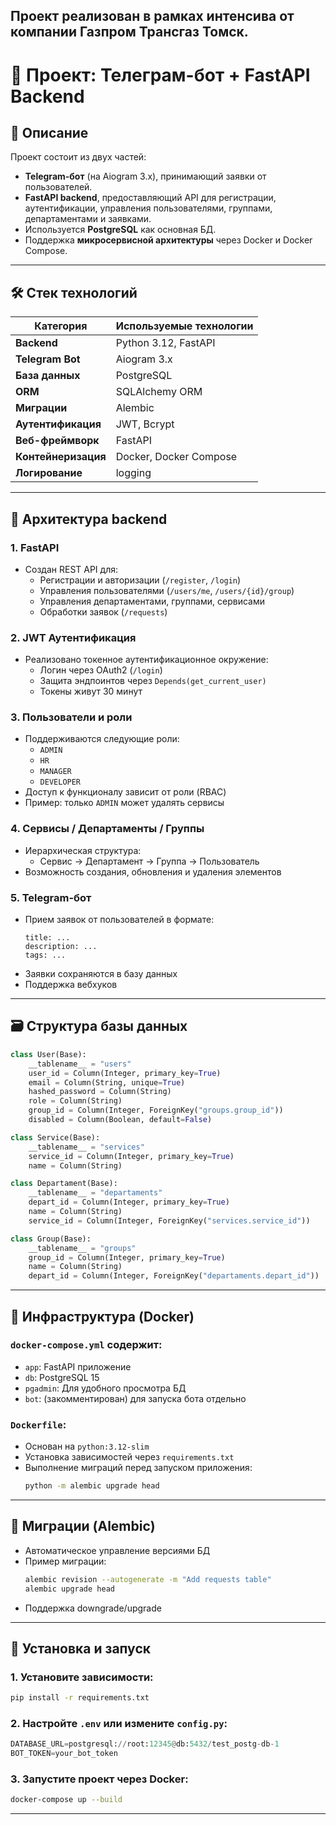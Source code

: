 Проект реализован в рамках интенсива от компании Газпром Трансгаз Томск.
---

# 🧩 Проект: Телеграм-бот + FastAPI Backend

## 📌 Описание
Проект состоит из двух частей:
- **Telegram-бот** (на Aiogram 3.x), принимающий заявки от пользователей.
- **FastAPI backend**, предоставляющий API для регистрации, аутентификации, управления пользователями, группами, департаментами и заявками.
- Используется **PostgreSQL** как основная БД.
- Поддержка **микросервисной архитектуры** через Docker и Docker Compose.

---

## 🛠 Стек технологий

| Категория       | Используемые технологии |
|----------------|-------------------------|
| **Backend**     | Python 3.12, FastAPI    |
| **Telegram Bot**| Aiogram 3.x             |
| **База данных** | PostgreSQL              |
| **ORM**         | SQLAlchemy ORM          |
| **Миграции**    | Alembic                 |
| **Аутентификация** | JWT, Bcrypt           |
| **Веб-фреймворк** | FastAPI                |
| **Контейнеризация** | Docker, Docker Compose |
| **Логирование** | logging                 |

---

## 🧠 Архитектура backend

### 1. **FastAPI**
- Создан REST API для:
  - Регистрации и авторизации (`/register`, `/login`)
  - Управления пользователями (`/users/me`, `/users/{id}/group`)
  - Управления департаментами, группами, сервисами
  - Обработки заявок (`/requests`)

### 2. **JWT Аутентификация**
- Реализовано токенное аутентификационное окружение:
  - Логин через OAuth2 (`/login`)
  - Защита эндпоинтов через `Depends(get_current_user)`
  - Токены живут 30 минут

### 3. **Пользователи и роли**
- Поддерживаются следующие роли:
  - `ADMIN`
  - `HR`
  - `MANAGER`
  - `DEVELOPER`
- Доступ к функционалу зависит от роли (RBAC)
- Пример: только `ADMIN` может удалять сервисы

### 4. **Сервисы / Департаменты / Группы**
- Иерархическая структура:
  - Сервис → Департамент → Группа → Пользователь
- Возможность создания, обновления и удаления элементов

### 5. **Telegram-бот**
- Прием заявок от пользователей в формате:
  ```
  title: ...
  description: ...
  tags: ...
  ```
- Заявки сохраняются в базу данных
- Поддержка вебхуков

---

## 🗃️ Структура базы данных

```python
class User(Base):
    __tablename__ = "users"
    user_id = Column(Integer, primary_key=True)
    email = Column(String, unique=True)
    hashed_password = Column(String)
    role = Column(String)
    group_id = Column(Integer, ForeignKey("groups.group_id"))
    disabled = Column(Boolean, default=False)

class Service(Base):
    __tablename__ = "services"
    service_id = Column(Integer, primary_key=True)
    name = Column(String)

class Departament(Base):
    __tablename__ = "departaments"
    depart_id = Column(Integer, primary_key=True)
    name = Column(String)
    service_id = Column(Integer, ForeignKey("services.service_id"))

class Group(Base):
    __tablename__ = "groups"
    group_id = Column(Integer, primary_key=True)
    name = Column(String)
    depart_id = Column(Integer, ForeignKey("departaments.depart_id"))
```

---

## 🐳 Инфраструктура (Docker)

### `docker-compose.yml` содержит:
- `app`: FastAPI приложение
- `db`: PostgreSQL 15
- `pgadmin`: Для удобного просмотра БД
- `bot`: (закомментирован) для запуска бота отдельно

### `Dockerfile`:
- Основан на `python:3.12-slim`
- Установка зависимостей через `requirements.txt`
- Выполнение миграций перед запуском приложения:
  ```bash
  python -m alembic upgrade head
  ```

---

## 🔁 Миграции (Alembic)

- Автоматическое управление версиями БД
- Пример миграции:
  ```bash
  alembic revision --autogenerate -m "Add requests table"
  alembic upgrade head
  ```
- Поддержка downgrade/upgrade

---

## 🚀 Установка и запуск

### 1. Установите зависимости:
```bash
pip install -r requirements.txt
```

### 2. Настройте `.env` или измените `config.py`:
```python
DATABASE_URL=postgresql://root:12345@db:5432/test_postg-db-1
BOT_TOKEN=your_bot_token
```

### 3. Запустите проект через Docker:
```bash
docker-compose up --build
```


---


